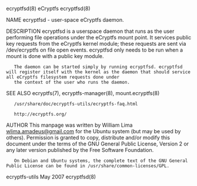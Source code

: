 ecryptfsd(8)                                                                             eCryptfs                                                                             ecryptfsd(8)

NAME
       ecryptfsd - user-space eCryptfs daemon.

DESCRIPTION
       ecryptfsd  is  a userspace daemon that runs as the user performing file operations under the eCryptfs mount point. It services public key requests from the eCryptfs kernel module;
       these requests are sent via /dev/ecryptfs on file open events. ecryptfsd only needs to be run when a mount is done with a public key module.

       The daemon can be started simply by running ecryptfsd. ecryptfsd will register itself with the kernel as the daemon that should service all eCryptfs filesystem requests done under
       the context of the user who runs the daemon.

SEE ALSO
       ecryptfs(7), ecryptfs-manager(8), mount.ecryptfs(8)

       /usr/share/doc/ecryptfs-utils/ecryptfs-faq.html

       http://ecryptfs.org/

AUTHOR
       This manpage was written by William Lima <wlima.amadeus@gmail.com> for the Ubuntu system (but may be used by others).  Permission is granted to copy, distribute and/or modify this
       document under the terms of the GNU General Public License, Version 2 or any later version published by the Free Software Foundation.

       On Debian and Ubuntu systems, the complete text of the GNU General Public License can be found in /usr/share/common-licenses/GPL.

ecryptfs-utils                                                                           May 2007                                                                             ecryptfsd(8)
